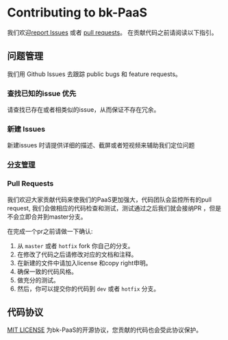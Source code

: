 # Contributing to bk-PaaS

我们欢迎[report Issues](https://github.com/Tencent/bk-PaaS/issues) 或者 [pull requests](https://github.com/Tencent/bk-PaaS/pulls)。 在贡献代码之前请阅读以下指引。

## 问题管理

我们用 Github Issues 去跟踪 public bugs 和 feature requests。

### 查找已知的issue 优先

请查找已存在或者相类似的issue，从而保证不存在冗余。

### 新建 Issues

新建issues 时请提供详细的描述、截屏或者短视频来辅助我们定位问题

### [分支管理](./VERSION.md)

###  Pull Requests

我们欢迎大家贡献代码来使我们的PaaS更加强大，代码团队会监控所有的pull request, 我们会做相应的代码检查和测试，测试通过之后我们就会接纳PR ，但是不会立即合并到master分支。

在完成一个pr之前请做一下确认:

1. 从 `master` 或者 `hotfix` fork 你自己的分支。
2. 在修改了代码之后请修改对应的文档和注释。
3. 在新建的文件中请加入license 和copy right申明。
4. 确保一致的代码风格。
5. 做充分的测试。
6. 然后，你可以提交你的代码到 `dev` 或者 `hotfix` 分支。


## 代码协议

[MIT LICENSE](https://github.com/Tencent/bk-PaaS/blob/master/LICENSE) 为bk-PaaS的开源协议，您贡献的代码也会受此协议保护。

